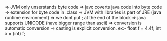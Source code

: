 => JVM only unserstands byte code
=> javc coverts java code into byte code
=> extension for byte code in .class
=> JVM with libraries is part of JRE (java runtime environment)
=> we dont put ; at the end of the block
=> java supports UNICODE (have bigger range than ascii)
=> conversion is automatic conversion
=> casting is explicit conversion. ex:- float f = 4.4f; int x = (int) f;